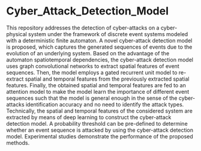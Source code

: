 # Cyber_Attack_Detection_Model
This repository addresses the detection of cyber-attacks on a cyber-physical system under the framework of discrete event systems modeled with a deterministic finite automaton. 
A novel cyber-attack detection model is proposed, which captures the generated sequences of events due to the evolution of an underlying system. Based on the advantage of the automaton spatiotemporal dependencies, 
the cyber-attack detection model uses graph convolutional networks to extract spatial features of event sequences. Then, the model employs a gated recurrent unit model to re-extract spatial and temporal features from the previously extracted spatial features. 
Finally, the obtained spatial and temporal features are fed to an attention model to make the model learn the importance of different event sequences such that the model is general enough in the sense of the cyber-attacks identification accuracy and no need to identify the attack types.
Technically, the spatial and temporal features of the considered system are extracted by means of deep learning to construct the cyber-attack detection model. 
A probability threshold can be pre-defined to determine whether an event sequence is attacked by using the cyber-attack detection model. Experimental studies demonstrate the performance of the proposed methods.
